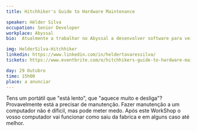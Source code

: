 ```yaml
---
title: Hitchhiker's Guide to Hardware Maintenance

speaker: Hélder Silva
occupation: Senior Developer
workplace: Abyssal
bio:  Atualmente a trabalhar no Abyssal a desenvolver software para veículos subaquáticos conta com 10 anos de experiência na área engenharia de software. Com experiência em demasiadas linguagens de programação, pode dizer com confiança que as odeia a todas um pouco. Tem um problema grave com código repetido e adora fazer otimizações de código, às vezes bem inúteis. Tem também um especial apreço por hardware, principalmente por desmontar e voltar coisas que levam à questão "Hum, onde é que entrava este parafuso?"

img: HelderSilva-Hitchhiker
linkedin: https://www.linkedin.com/in/heldertavaressilva/
tickets: https://www.eventbrite.com/e/hitchhikers-guide-to-hardware-maintenance-tickets-51765175032

day: 29 Outubro
time: 15h00
place: a anunciar
---
```


Tens um portátil que "está lento", que "aquece muito e desliga"? Provavelmente está a precisar de manutenção. Fazer manutenção a um computador não é díficil, mas pode meter medo. Após este WorkShop o vosso computador vai funcionar como saiu da fabrica e em alguns caso até melhor.

